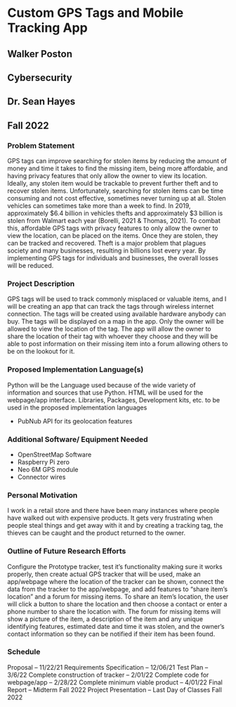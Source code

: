 # **Custom GPS Tags and Mobile Tracking App**


## **Walker Poston**
## **Cybersecurity**
## **Dr. Sean Hayes**
## **Fall 2022**


### **Problem Statement**
GPS tags can improve searching for stolen items by reducing the amount of money and time it takes to find the missing item, being more affordable, and having privacy features that only allow the owner to view its location.
Ideally, any stolen item would be trackable to prevent further theft and to recover stolen items. Unfortunately, searching for stolen items can be time consuming and not cost effective, sometimes never turning up at all. Stolen vehicles can sometimes take more than a week to find.
In 2019, approximately $6.4 billion in vehicles thefts and approximately $3 billion is stolen from Walmart each year (Borelli, 2021 & Thomas, 2021). To combat this, affordable GPS tags with privacy features to only allow the owner to view the location, can be placed on the items. Once they are stolen, they can be tracked and recovered.
Theft is a major problem that plagues society and many businesses, resulting in billions lost every year. By implementing GPS tags for individuals and businesses, the overall losses will be reduced.


### **Project Description**
GPS tags will be used to track commonly misplaced or valuable items, and I will be creating an app that can track the tags through wireless internet connection. The tags will be created using available hardware anybody can buy. The tags will be displayed on a map in the app. Only the owner will be allowed to view the location of the tag.  The app will allow the owner to share the location of their tag with whoever they choose and they will be able to post information on their missing item into a forum allowing others to be on the lookout for it.


### **Proposed Implementation Language(s)**
Python will be the Language used because of the wide variety of information and sources that use Python. HTML will be used for the webpage/app interface.
Libraries, Packages, Development kits, etc. to be used in the proposed implementation languages 
* PubNub API for its geolocation features


### **Additional Software/ Equipment Needed**
* OpenStreetMap Software 
* Raspberry Pi zero
* Neo 6M GPS module
* Connector wires


### **Personal Motivation**
I work in a retail store and there have been many instances where people have walked out with expensive products. It gets very frustrating when people steal things and get away with it and by creating a tracking tag, the thieves can be caught and the product returned to the owner. 

### **Outline of Future Research Efforts**
Configure the Prototype tracker, test it’s functionality making sure it works properly, then create actual GPS tracker that will be used, make an app/webpage where the location of the tracker can be shown, connect the data from the tracker to the app/webpage, and add features to “share item’s location” and a forum for missing items. To share an item’s location, the user will click a button to share the location and then choose a contact or enter a phone number to share the location with. The forum for missing items will show a picture of the item, a description of the item and any unique identifying features, estimated date and time it was stolen, and the owner’s contact information so they can be notified if their item has been found. 

### **Schedule**
Proposal – 11/22/21
Requirements Specification – 12/06/21
Test Plan – 3/6/22
Complete construction of tracker – 2/01/22
Complete code for webpage/app – 2/28/22
Complete minimum viable product – 4/01/22
Final Report – Midterm Fall 2022
Project Presentation – Last Day of Classes Fall 2022
